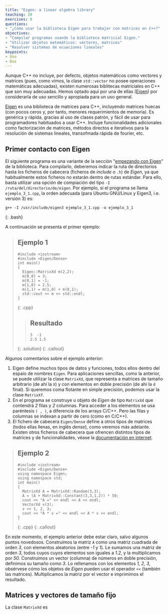 ```yaml
---
title: "Eigen: a linear algebra library"
teaching: 20
exercises: 0
questions:
- "¿Cómo usar la biblioteca Eigen para trabajar con matrices en C++?"
objectives:
- "Compilar programas usando la biblioteca matricial Eigen."
- "Utilizar objetos matemáticos: vectores, matrices"
- "Resolver sistemas de ecuaciones lineales"
keypoints:
- Uno
- Dos
---
```


Aunque C++ no incluye, por defecto, objetos matemáticos como vectores y matrices (pues, como vimos, la clase `std::vector` no posee operaciones matemáticas adecuadas), existen numerosas biblitecas matriciales en C++ que son muy adecuadas. Hemos optado aquí por una de ellas ([Eigen]) por considerarla de uso sencillo y apropiada para un uso general.

[Eigen] es una biblioteca de matrices para C++, incluyendo matrices huecas (con pocos ceros y, por tanto, menores requerimientos de memoria). Es genérica y rápida, gracias al uso de clases patrón, y fácil de usar para programadores habituados a usar C++. Incluye funcionalidades adicionales como factorización de matrices, métodos directos e iterativos para la resolución de sistemas lineales, transofmada rápida de fourier, etc.

## Primer contacto con Eigen

El siguiente programa es una variante de la sección "[empezando con Eigen](http://eigen.tuxfamily.org/)" de la biblioteca.
Para compilarlo, deberemos indicar la ruta de directorios hasta los ficheros de cabecera (ficheros de *include* o `.h`) de *Eigen*, ya que habitualmente estos ficheros no estarán dentro de rutas estándar. Para ello, basta utilizar una opción de compiación del tipo `-I /ruta/del/directorio/de/eigen`. Por ejemplo, si el programa se llama `ejemplo_3_1.cpp`, la orden adecuada (para Ubuntu GNU/Linux y Eigen3, i.e. versión 3) es:

~~~
g++ -I /usr/include/eigen3 ejemplo_3_1.cpp -o ejemplo_3_1
~~~
{: .bash}

A continuación se presenta el primer ejemplo:

> ## Ejemplo 1
>
> ~~~
> #include <iostream>
> #include <Eigen/Dense>
> int main()
> {
>   Eigen::MatrixXd m(2,2);
>   m(0,0) = 3;
>   m(0,1) = -1;
>   m(1,0) = 2.5;
>   m(1,1) = m(1,0) + m(0,1);
>   std::cout << m << std::endl;
> }
> ~~~
> {: .cpp}
>
> > ## Resultado
> >
> > ~~~
> > 3  -1
> > 2.5 1.5
> > ~~~
> {: .solution}
{: .callout}

Algunos comentarios sobre el ejemplo anterior:

1. Eigen define muchos tipos de datos y funciones, todos ellos dentro del espaio de nombres `Eigen`. Para aplicaciones sencillas, como la anterior, se puede utilizar la clase `MatrixXd`, que representa a matrices de tamaño arbitrario (de ahí la `X`) y con elementos en doble precisión (de ahí la `d` final). Si queremos coma flotante en simple precisión, podemos usar la clase `MatrixXf`.
3. En el programa se construye u objeto de *Eigen* de tipo `MatrixXd` que contendrá *2* filas y *2* columnas. Para acceder a los elementos se usa paréntesis `( , )`, a diferencia de los arrays C/C++. Pero las filas y columnas se indexan a partir de cero (como en C/C++).
2. El fichero de cabecera `Eigen/Dense` define a otros tipos de matrices (todos ellas llenas, en inglés *dense*), como veremos más adelante. Existen otros ficheros de cabecera que ofrencen distintos tipos de matrices y de funcionalidades, véase la [documentación en internet](http://eigen.tuxfamily.org/dox/group__QuickRefPage.html).

> ## Ejemplo 2
>
> ~~~
> #include <iostream>
> #include <Eigen/Dense>
> using namespace Eigen;
> using namespace std;
> int main()
> {
>   MatrixXd A = MatrixXd::Random(3,3);
>   A = (A + MatrixXd::Constant(3,3,1.2)) * 50;
>   cout << "A =" << endl << A << endl;
>   VectorXd v(3);
>   v << 1, 2, 3;
>   cout << "A * v =" << endl << A * v << endl;
> }
> ~~~
> {: .cpp}
{: .callout}

En este momento, el ejemplo anterior debe estar claro, salvo algunos puntos novedosos. Construímos la matriz `A` como una matriz cuadrada de orden *3*, con elementos aleatorios (entre *-1* y *1*). Le sumamos una matriz de orden *3*, todos cuyos cuyos elementos son iguales a *1.2*, y la multiplicamos por *50*. Construimos un vector (columna) de números en doble precisión, definimos su tamaño como *3*. Lo rellenamos con los elementos *1, 2, 3*, obsérvese cómo los objetos de *Eigen* pueden usar el operador `<<` (también las matrices). Multiplicamos la matriz por el vector e imprimimos el resultado.


## Matrices y vectores de tamaño fijo

La clase `MatrixXd` es

[eigen]: http://eigen.tuxfamily.org
